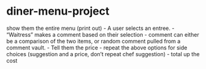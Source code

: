 # diner-menu-project
 show them the entire menu (print out) - A user selects an entree. - “Waitress” makes a comment based on their selection - comment can either be a comparison of the two items, or random comment pulled from a comment vault. - Tell them the price - repeat the above options for side choices (suggestion and a price, don’t repeat chef suggestion) - total up the cost
